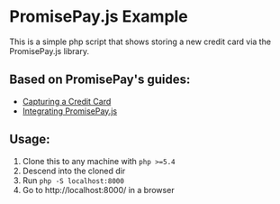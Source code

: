 # PromisePay.js Example

This is a simple php script that shows storing a new credit card via the PromisePay.js library.

## Based on PromisePay's guides:

* [Capturing a Credit Card](https://docs.promisepay.com/feature-guides/guides/capturing-a-credit-card/)
* [Integrating PromisePay.js](https://docs.promisepay.com/feature-guides/guides/integrating-promisepay-js/)

## Usage:

1. Clone this to any machine with `php >=5.4`
2. Descend into the cloned dir
3. Run `php -S localhost:8000`
4. Go to http://localhost:8000/ in a browser
